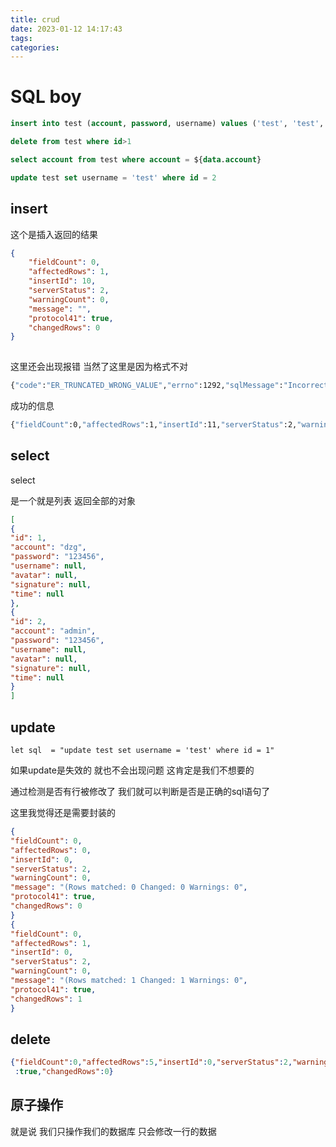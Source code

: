 ```yaml
---
title: crud
date: 2023-01-12 14:17:43
tags:
categories:
---
```


# SQL boy

```sql
insert into test (account, password, username) values ('test', 'test',  'test')

delete from test where id>1

select account from test where account = ${data.account}

update test set username = 'test' where id = 2
```



##  insert

这个是插入返回的结果


```json
{
    "fieldCount": 0,
    "affectedRows": 1,
    "insertId": 10,
    "serverStatus": 2,
    "warningCount": 0,
    "message": "",
    "protocol41": true,
    "changedRows": 0
}
    
```

这里还会出现报错 当然了这里是因为格式不对

```cmd
{"code":"ER_TRUNCATED_WRONG_VALUE","errno":1292,"sqlMessage":"Incorrect datetime value: 'test' for column 'time' at row 1","sqlState":"22007","index":0,"sql":"insert into test (account, password, username, time) values ('test', 'test', 'test', 'test')"}
```

成功的信息

```cmd
{"fieldCount":0,"affectedRows":1,"insertId":11,"serverStatus":2,"warningCount":0,"message":"","protocol41":true,"changedRows":0}
```





## select





select 

是一个就是列表 返回全部的对象

```json
[
{
"id": 1,
"account": "dzg",
"password": "123456",
"username": null,
"avatar": null,
"signature": null,
"time": null
},
{
"id": 2,
"account": "admin",
"password": "123456",
"username": null,
"avatar": null,
"signature": null,
"time": null
}
]
```

## update

`let sql  = "update test set username = 'test' where id = 1"`

如果update是失效的 就也不会出现问题 这肯定是我们不想要的

通过检测是否有行被修改了 我们就可以判断是否是正确的sql语句了 

这里我觉得还是需要封装的

```json
{
"fieldCount": 0,
"affectedRows": 0,
"insertId": 0,
"serverStatus": 2,
"warningCount": 0,
"message": "(Rows matched: 0 Changed: 0 Warnings: 0",
"protocol41": true,
"changedRows": 0
}
{
"fieldCount": 0,
"affectedRows": 1,
"insertId": 0,
"serverStatus": 2,
"warningCount": 0,
"message": "(Rows matched: 1 Changed: 1 Warnings: 0",
"protocol41": true,
"changedRows": 1
}
```

## delete

```json
{"fieldCount":0,"affectedRows":5,"insertId":0,"serverStatus":2,"warningCount":0,"message":"","protocol41"
 :true,"changedRows":0}
```





## 原子操作

就是说 我们只操作我们的数据库 只会修改一行的数据





